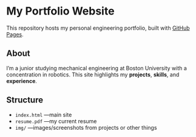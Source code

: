 # My Portfolio Website

This repository hosts my personal engineering portfolio, built with [GitHub Pages](https://pages.github.com/).




## About
I’m a junior studying mechanical engineering at Boston University with a concentration in robotics.
This site highlights my **projects**, **skills**, and **experience**.



## Structure
- `index.html` —main site
- `resume.pdf` —my current resume
- `img/` —images/screenshots from projects or other things


